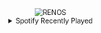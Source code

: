 <div align="center">
<picture>
    <source media="(prefers-color-scheme: dark)" srcset="https://i.ibb.co/ZzbxbZb/output-gif.gif">
    <source media="(prefers-color-scheme: light)" srcset="https://i.ibb.co/ZzbxbZb/output-gif.gif">
    <img alt="RENOS" src="https://i.ibb.co/ZzbxbZb/output-gif.gif">
</picture>
<details>
<summary>Spotify Recently Played</summary>
<img src="https://spotify-recently-played-readme.vercel.app/api?user=31d6d6zerc5ct6kck32na2ozsqf4&unique=1&width=400" alt="Spotify" />
</details>
</div>

<!-- Image deletion URL: https://ibb.co/jkjDjpj/24640e262045bf4ee08dcf78830eda3b -->
